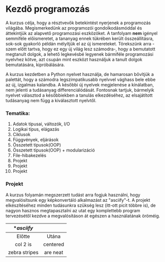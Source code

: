 # Kezdő programozás

A kurzus célja, hogy a résztvevők betekintést nyerjenek a programozás világába.
Megismerkedünk az programozói gondolkodásmóddal és áttekintjük az alapvető
programozási eszközöket. A tanfolyam **nem** igényel semmiféle előismeretet, a
tananyag ennek tükrében került összeállításra, sok-sok gyakorló példán mélyítjük
el az új ismereteket. Törekszünk arra -szem előtt tartva, hogy ez egy új világ
lesz számodra-, hogy a bemutatott megtanult dolgok, a lehető legkevésbé legyenek
bármiféle programozási nyelvhez kötve, azt csupán mint eszközt használjuk a
tanult dolgok bemutatására, kipróbálására.

A kurzus kezdetben a Python nyelvet használja, de hamarosan bővítjük a palettát,
hogy a számodra legszimpatikusabb nyelvvel vághass bele ebbe az új, izgalmas
kalandba. A későbbi új nyelvek megjelenése a kínálatban, nem jelenti a tudásanyag
differenciálódását. Fontosnak tartjuk, bármelyik nyelvet választod a későbbiekben
a tanulás elkezdéséhez, az elsajátított tudásanyag nem függ a kiválasztott nyelvtől.

### Tematika:

1.  Adatok típusai, változók, I/O
2.  Logikai típus, elágazás
3.  Ciklusok
4.  Függvények, eljárások
5.  Összetett típusok(OOP)
6.  Összetett típusok(OOP) + modularizáció
7.  File-hibakezelés
8.  Projekt
9.  Projekt
10. Projekt

### Projekt

A kurzus folyamán megszerzett tudást arra fogjuk használni, hogy megvalósítsunk
egy képkonvertáló alkalmazást az "asciify"-t. A projekt elkészítéséhez minden
tudásunkra szükség lesz (itt-ott picit többre is), de nagyon hasznos megtapasztalni
az utat egy komplettebb program tervezésétől kezdve a megvalósításon át egészen
a használatának öröméig.

| **asciify*    |               |
|:-------------:|:-------------:|
| Előtte        | Utána         |
| col 2 is      | centered      |
| zebra stripes | are neat      |
